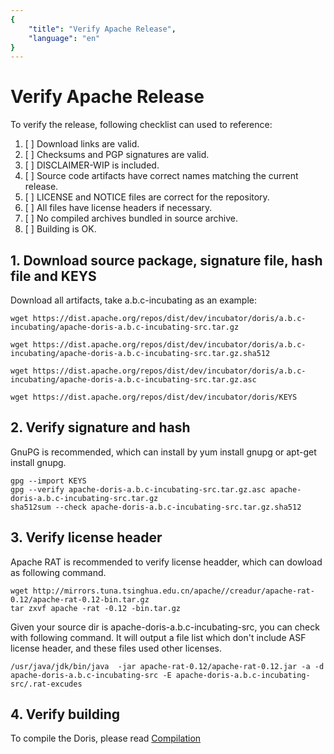 ```yaml
---
{
    "title": "Verify Apache Release",
    "language": "en"
}
---
```


<!-- 
Licensed to the Apache Software Foundation (ASF) under one
or more contributor license agreements.  See the NOTICE file
distributed with this work for additional information
regarding copyright ownership.  The ASF licenses this file
to you under the Apache License, Version 2.0 (the
"License"); you may not use this file except in compliance
with the License.  You may obtain a copy of the License at

  http://www.apache.org/licenses/LICENSE-2.0

Unless required by applicable law or agreed to in writing,
software distributed under the License is distributed on an
"AS IS" BASIS, WITHOUT WARRANTIES OR CONDITIONS OF ANY
KIND, either express or implied.  See the License for the
specific language governing permissions and limitations
under the License.
-->

# Verify Apache Release

To verify the release, following checklist can used to reference:

1. [ ] Download links are valid.
2. [ ] Checksums and PGP signatures are valid.
3. [ ] DISCLAIMER-WIP is included.
4. [ ] Source code artifacts have correct names matching the current release.
5. [ ] LICENSE and NOTICE files are correct for the repository.
6. [ ] All files have license headers if necessary.
7. [ ] No compiled archives bundled in source archive.
8. [ ] Building is OK.

## 1. Download source package, signature file, hash file and KEYS

Download all artifacts, take a.b.c-incubating as an example:

```
wget https://dist.apache.org/repos/dist/dev/incubator/doris/a.b.c-incubating/apache-doris-a.b.c-incubating-src.tar.gz

wget https://dist.apache.org/repos/dist/dev/incubator/doris/a.b.c-incubating/apache-doris-a.b.c-incubating-src.tar.gz.sha512

wget https://dist.apache.org/repos/dist/dev/incubator/doris/a.b.c-incubating/apache-doris-a.b.c-incubating-src.tar.gz.asc

wget https://dist.apache.org/repos/dist/dev/incubator/doris/KEYS
```

## 2. Verify signature and hash

GnuPG is recommended, which can install by yum install gnupg or apt-get install gnupg.

```
gpg --import KEYS
gpg --verify apache-doris-a.b.c-incubating-src.tar.gz.asc apache-doris-a.b.c-incubating-src.tar.gz
sha512sum --check apache-doris-a.b.c-incubating-src.tar.gz.sha512
```

## 3. Verify license header

Apache RAT is recommended to verify license headder, which can dowload as following command.

```
wget http://mirrors.tuna.tsinghua.edu.cn/apache//creadur/apache-rat-0.12/apache-rat-0.12-bin.tar.gz
tar zxvf apache -rat -0.12 -bin.tar.gz
```

Given your source dir is apache-doris-a.b.c-incubating-src, you can check with following command.
It will output a file list which don't include ASF license header, and these files used other licenses.

```
/usr/java/jdk/bin/java  -jar apache-rat-0.12/apache-rat-0.12.jar -a -d apache-doris-a.b.c-incubating-src -E apache-doris-a.b.c-incubating-src/.rat-excudes 
```

## 4. Verify building

To compile the Doris, please read [Compilation](../installing/compilation_EN.html)
